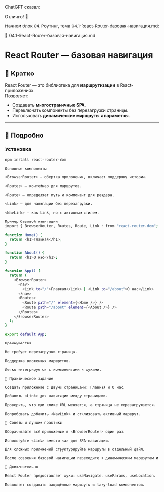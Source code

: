 ChatGPT сказал:

Отлично! 🚀

Начнем блок 04. Роутинг, тема 04.1-React-Router-базовая-навигация.md:

📄 04.1-React-Router-базовая-навигация.md
# React Router — базовая навигация

## 🔹 Кратко
React Router — это библиотека для **маршрутизации** в React-приложениях.  
Позволяет:
- Создавать **многостраничные SPA**.
- Переключать компоненты без перезагрузки страницы.
- Использовать **динамические маршруты и параметры**.

---

## 🔹 Подробно

### Установка
```bash
npm install react-router-dom

Основные компоненты

<BrowserRouter> — обертка приложения, включает поддержку истории.

<Routes> — контейнер для маршрутов.

<Route> — определяет путь и компонент для рендера.

<Link> — для навигации без перезагрузки.

<NavLink> — как Link, но с активным стилем.

Пример базовой навигации
import { BrowserRouter, Routes, Route, Link } from "react-router-dom";

function Home() {
  return <h1>Главная</h1>;
}

function About() {
  return <h1>О нас</h1>;
}

function App() {
  return (
    <BrowserRouter>
      <nav>
        <Link to="/">Главная</Link> | <Link to="/about">О нас</Link>
      </nav>
      <Routes>
        <Route path="/" element={<Home />} />
        <Route path="/about" element={<About />} />
      </Routes>
    </BrowserRouter>
  );
}

export default App;

Преимущества

Не требует перезагрузки страницы.

Поддержка вложенных маршрутов.

Легко интегрируется с компонентами и хуками.

🔹 Практическое задание

Создать приложение с двумя страницами: Главная и О нас.

Добавить <Link> для навигации между страницами.

Проверить, что при клике URL меняется, а страница не перезагружается.

Попробовать добавить <NavLink> и стилизовать активный маршрут.

🔹 Советы и лучшие практики

Оборачивайте всё приложение в <BrowserRouter> один раз.

Используйте <Link> вместо <a> для SPA-навигации.

Для сложных приложений структурируйте маршруты в отдельный файл.

После освоения базовой навигации переходите к динамическим маршрутам и параметрам.

🔹 Дополнительно

React Router предоставляет хуки: useNavigate, useParams, useLocation.

Позволяет создавать защищённые маршруты и lazy-load компонентов.